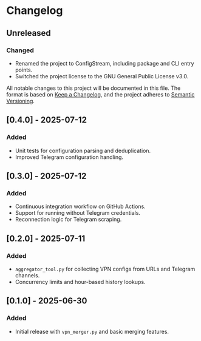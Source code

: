 # Changelog

## Unreleased

### Changed
- Renamed the project to ConfigStream, including package and CLI entry points.
- Switched the project license to the GNU General Public License v3.0.

All notable changes to this project will be documented in this file.
The format is based on [Keep a Changelog](https://keepachangelog.com/en/1.0.0/), and the project adheres to [Semantic Versioning](https://semver.org/).

## [0.4.0] - 2025-07-12
### Added
- Unit tests for configuration parsing and deduplication.
- Improved Telegram configuration handling.

## [0.3.0] - 2025-07-12
### Added
- Continuous integration workflow on GitHub Actions.
- Support for running without Telegram credentials.
- Reconnection logic for Telegram scraping.

## [0.2.0] - 2025-07-11
### Added
- `aggregator_tool.py` for collecting VPN configs from URLs and Telegram channels.
- Concurrency limits and hour-based history lookups.

## [0.1.0] - 2025-06-30
### Added
- Initial release with `vpn_merger.py` and basic merging features.


